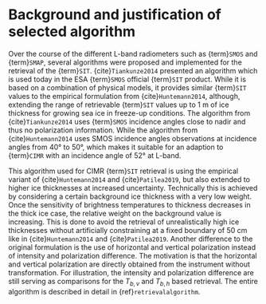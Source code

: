 # Background and justification of selected algorithm


Over the course of the different L-band radiometers such as {term}`SMOS` and
{term}`SMAP`, several algorithms were proposed and implemented for the
retrieval of the {term}`SIT`.  {cite}`Tiankunze2014` presented an algorithm
which is used today in the ESA {term}`SMOS` official {term}`SIT` product. While
it is based on a combination of physical models, it provides similar {term}`SIT`
values to the empirical formulation from {cite}`Huntemann2014`, although,
extending the range of retrievable {term}`SIT` values up to 1&nbsp;m of ice thickness
for growing sea ice in freeze-up conditions.
The algorithm from {cite}`Tiankunze2014` uses {term}`SMOS` incidence angles
close to nadir and thus no polarization information. While the algorithm from
{cite}`Huntemann2014` uses SMOS incidence angles observations at incidence angles from 40° to 50°, which makes it suitable for an adaption to {term}`CIMR` with an incidence angle of 52° at L-band.

This algorithm used for CIMR {term}`SIT` retrieval is using the empirical variant of {cite}`Huntemann2014` and {cite}`Patilea2019`, but also extended to higher ice
thicknesses at increased uncertainty. Technically this is achieved by
considering a certain background ice thickness with a very low weight. Once the
sensitivity of brightness temperatures to thickness decreases in the thick ice
case, the relative weight on the background value is increasing. This is done to avoid the
retrieval of unrealistically high ice thicknesses without artificially
constraining at a fixed boundary of 50&nbsp;cm like in {cite}`Huntemann2014` and
{cite}`Patilea2019`. Another difference to the original formulation is the use of 
horizontal and vertical polarization instead of intensity and polarization
difference. The motivation is that the horizontal and vertical
polarization are directly obtained from the instrument without transformation.
For illustration, the intensity and polarization difference are still serving as
comparisons for the $T_{b,v}$ and $T_{b,h}$ based retrieval. The entire algorithm is
described in detail in {ref}`retrievalalgorithm`.


